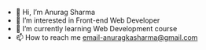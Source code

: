 - 👋 Hi, I’m Anurag Sharma
- 👀 I’m interested in Front-end Web Developer
- 🌱 I’m currently learning Web Development course
- 📫 How to reach me email-anuragkasharma@gmail.com

<!---
anuragkasharma/anuragkasharma is a ✨ special ✨ repository because its `README.md` (this file) appears on your GitHub profile.
You can click the Preview link to take a look at your changes.
--->
